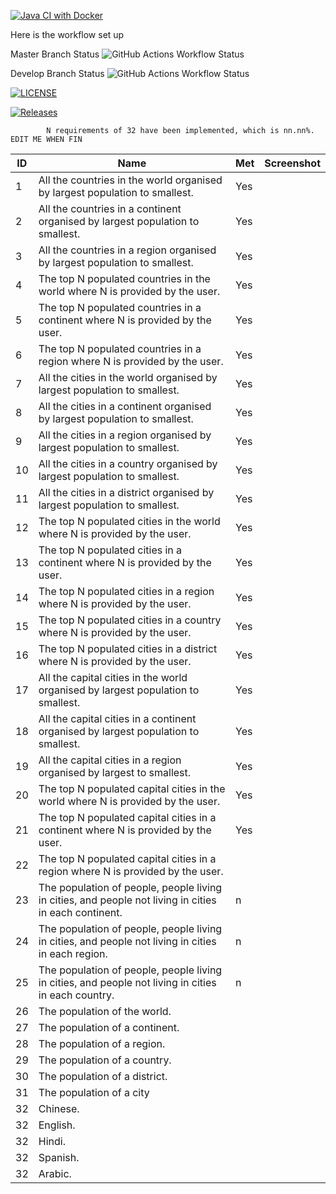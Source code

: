 [![Java CI with Docker](https://github.com/Neut-40646470/CourseWork-GroupE/actions/workflows/main.yml/badge.svg)](https://github.com/Neut-40646470/CourseWork-GroupE/actions/workflows/main.yml)

Here is the workflow set up

Master Branch Status ![GitHub Actions Workflow Status](https://img.shields.io/github/actions/workflow/status/Neut-40646470/CourseWork-GroupE/main.yml?branch=develop)

Develop Branch Status ![GitHub Actions Workflow Status](https://img.shields.io/github/actions/workflow/status/Neut-40646470/CourseWork-GroupE/main.yml?branch=develop)

[![LICENSE](https://img.shields.io/github/license/Neut-40646470/CourseWork-GroupE.svg?style=flat-square)](https://github.com/Neut-40646470/CourseWork-GroupE/blob/master/LICENSE)

[![Releases](https://img.shields.io/github/release/Neut-40646470/CourseWork-GroupE/all.svg?style=flat-square)](https://github.com/Neut-40646470/CourseWork-GroupE/releases)

    
            N requirements of 32 have been implemented, which is nn.nn%.    EDIT ME WHEN FIN 

| ID | Name                                                                                                  | Met | Screenshot |
|----|-------------------------------------------------------------------------------------------------------|-----|------------|
| 1  | All the countries in the world organised by largest population to smallest.                           | Yes |            |
| 2  | All the countries in a continent organised by largest population to smallest.                         | Yes |            |
| 3  | All the countries in a region organised by largest population to smallest.                            | Yes |            |
| 4  | The top N populated countries in the world where N is provided by the user.                           | Yes |            | 
| 5  | The top N populated countries in a continent where N is provided by the user.                         | Yes |            | 
| 6  | The top N populated countries in a region where N is provided by the user.                            | Yes |            | 
| 7  | All the cities in the world organised by largest population to smallest.                              | Yes |            | 
| 8  | All the cities in a continent organised by largest population to smallest.                            | Yes |            | 
| 9  | All the cities in a region organised by largest population to smallest.                               | Yes |            |
| 10 | All the cities in a country organised by largest population to smallest.                              | Yes |            |
| 11 | All the cities in a district organised by largest population to smallest.                             | Yes |            |
| 12 | The top N populated cities in the world where N is provided by the user.                              | Yes |            |
| 13 | The top N populated cities in a continent where N is provided by the user.                            | Yes |            |
| 14 | The top N populated cities in a region where N is provided by the user.                               | Yes |            |
| 15 | The top N populated cities in a country where N is provided by the user.                              | Yes |            |
| 16 | The top N populated cities in a district where N is provided by the user.                             | Yes |            |
| 17 | All the capital cities in the world organised by largest population to smallest.                      | Yes |            |
| 18 | All the capital cities in a continent organised by largest population to smallest.                    | Yes |            |
| 19 | All the capital cities in a region organised by largest to smallest.                                  | Yes |            |
| 20 | The top N populated capital cities in the world where N is provided by the user.                      | Yes |            |
| 21 | The top N populated capital cities in a continent where N is provided by the user.                    | Yes |            |
| 22 | The top N populated capital cities in a region where N is provided by the user.                       |     |            |
| 23 | The population of people, people living in cities, and people not living in cities in each continent. | n   |            |
| 24 | The population of people, people living in cities, and people not living in cities in each region.    | n   |            |
| 25 | The population of people, people living in cities, and people not living in cities in each country.   | n   |            |
| 26 | The population of the world.                                                                          |     |            |
| 27 | The population of a continent.                                                                        |     |            |
| 28 | The population of a region.                                                                           |     |            |
| 29 | The population of a country.                                                                          |     |            |                                                                        
| 30 | The population of a district.                                                                         |     |            |                                                                      
| 31 | The population of a city                                                                              |     |            |
| 32 | Chinese.                                                                                              |     |            |
| 32 | English.                                                                                              |     |            |
| 32 | Hindi.                                                                                                |     |            |
| 32 | Spanish.                                                                                              |     |            |
| 32 | Arabic.                                                                                               |     |            |
                                                                                                

    
    
   

